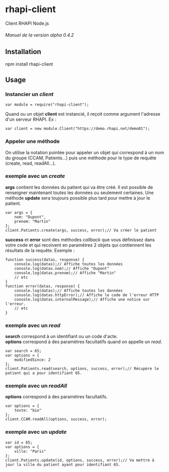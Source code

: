 # rhapi-client
Client RHAPI Node.js

###### Manuel de la version alpha 0.4.2

## Installation


npm install rhapi-client


## Usage

### Instancier un *client*


    var module = require("rhapi-client");


Quand ou un objet **client** est instancié, il reçoit comme argument l'adresse d'un serveur RHAPI. Ex :


    var client = new module.Client("https://demo.rhapi.net/demo01");


### Appeler une méthode


On utilise la notation pointée pour appeler un objet qui correspond à un nom du groupe (CCAM, Patients...) puis une méthode pour le type de requête (create, read, readAll...).


### exemple avec un *create*


**args** contient les données du patient qui va être créé. Il est possible de renseigner maintenant toutes les données ou seulement certaines. Une méthode **update** sera toujours possible plus tard pour mettre à jour le patient.


    var args = {  
        nom: "Dupont",  
        prenom: "Martin"  
    };  
    client.Patients.create(args, success, error);// Va créer le patient


**success** et **error** sont des méthodes *callback* que vous définissez dans votre code et qui recoivent en paramètres 2 objets qui contiennent les résultats de la requête. Exemple :


    function success(datas, response) {  
        console.log(datas);// Affiche toutes les données  
        console.log(datas.nom);// Affiche "Dupont"  
        console.log(datas.prenom);// Affiche "Martin"  
        // etc  
    }  
    function error(datas, response) {  
        console.log(datas);// Affiche toutes les données  
        console.log(datas.httpError);// Affiche le code de l'erreur HTTP  
        console.log(datas.internalMessage);// Affiche une notice sur l'erreur.  
        // etc  
    }


### exemple avec un *read*


**search** correspond à un identifiant ou un code d'acte.  
**options** correspond à des paramètres facultatifs quand on appelle un *read*.


    var search = 65;  
    var options = {  
        modifiedSince: 2  
    };  
    client.Patients.read(search, options, success, error);// Récupère le patient qui a pour identifiant 65.


### exemple avec un *readAll*


**options** correspond à des paramètres facultatifs.


    var options = {  
        texte: "bio"  
    };  
    client.CCAM.readAll(options, success, error);


### exemple avec un *update*


    var id = 65;  
    var options = {  
        ville: "Paris"  
    };  
    client.Patients.update(id, options, success, error);// Va mettre à jour la ville du patient ayant pour identifiant 65.